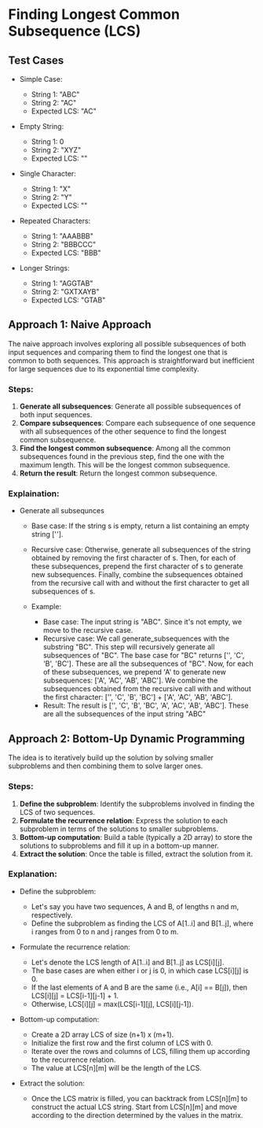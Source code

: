 # Finding Longest Common Subsequence (LCS)

## Test Cases
- Simple Case:
    - String 1: "ABC"
    - String 2: "AC"
    - Expected LCS: "AC"

- Empty String:
    - String 1: 0
    - String 2: "XYZ"
    - Expected LCS: ""

- Single Character:
    - String 1: "X"
    - String 2: "Y"
    - Expected LCS: ""

- Repeated Characters:
    - String 1: "AAABBB"
    - String 2: "BBBCCC"
    - Expected LCS: "BBB"

- Longer Strings:
    - String 1: "AGGTAB"
    - String 2: "GXTXAYB"
    - Expected LCS: "GTAB"

## Approach 1: Naive Approach

The naive approach involves exploring all possible subsequences of both input sequences and comparing them to find the longest one that is common to both sequences. This approach is straightforward but inefficient for large sequences due to its exponential time complexity.

### Steps:
1. **Generate all subsequences**: Generate all possible subsequences of both input sequences.
2. **Compare subsequences**: Compare each subsequence of one sequence with all subsequences of the other sequence to find the longest common subsequence.
3. **Find the longest common subsequence**: Among all the common subsequences found in the previous step, find the one with the maximum length. This will be the longest common subsequence.
4. **Return the result**: Return the longest common subsequence.

### Explaination:
- Generate all subsequnces
    - Base case: If the string s is empty, return a list containing an empty string [''].
    - Recursive case: Otherwise, generate all subsequences of the string obtained by removing the first character of s. Then, for each of these subsequences, prepend the first character of s to generate new subsequences. Finally, combine the subsequences obtained from the recursive call with and without the first character to get all subsequences of s.
    
    - Example:
        - Base case: The input string is "ABC". Since it's not empty, we move to the recursive case.
        - Recursive case:
        We call generate_subsequences with the substring "BC". This step will recursively generate all subsequences of "BC".
        The base case for "BC" returns ['', 'C', 'B', 'BC']. These are all the subsequences of "BC".
        Now, for each of these subsequences, we prepend 'A' to generate new subsequences: ['A', 'AC', 'AB', 'ABC'].
        We combine the subsequences obtained from the recursive call with and without the first character: ['', 'C', 'B', 'BC'] + ['A', 'AC', 'AB', 'ABC'].
        - Result: The result is ['', 'C', 'B', 'BC', 'A', 'AC', 'AB', 'ABC']. These are all the subsequences of the input string "ABC"

## Approach 2: Bottom-Up Dynamic Programming

The idea is to iteratively build up the solution by solving smaller subproblems and then combining them to solve larger ones.

### Steps:
1. **Define the subproblem**: Identify the subproblems involved in finding the LCS of two sequences.
2. **Formulate the recurrence relation**: Express the solution to each subproblem in terms of the solutions to smaller subproblems.
3. **Bottom-up computation**: Build a table (typically a 2D array) to store the solutions to subproblems and fill it up in a bottom-up manner.
4. **Extract the solution**: Once the table is filled, extract the solution from it.

### Explanation:
- Define the subproblem:
    - Let's say you have two sequences, A and B, of lengths n and m, respectively.
    - Define the subproblem as finding the LCS of A[1..i] and B[1..j], where i ranges from 0 to n and j ranges from 0 to m.

- Formulate the recurrence relation:
    - Let's denote the LCS length of A[1..i] and B[1..j] as LCS[i][j].
    - The base cases are when either i or j is 0, in which case LCS[i][j] is 0.
    - If the last elements of A and B are the same (i.e., A[i] == B[j]), then LCS[i][j] = LCS[i-1][j-1] + 1.
    - Otherwise, LCS[i][j] = max(LCS[i-1][j], LCS[i][j-1]).

- Bottom-up computation:
    - Create a 2D array LCS of size (n+1) x (m+1).
    - Initialize the first row and the first column of LCS with 0.
    - Iterate over the rows and columns of LCS, filling them up according to the recurrence relation.
    - The value at LCS[n][m] will be the length of the LCS.

- Extract the solution:
    - Once the LCS matrix is filled, you can backtrack from LCS[n][m] to construct the actual LCS string. Start from LCS[n][m] and move according to the direction determined by the values in the matrix.